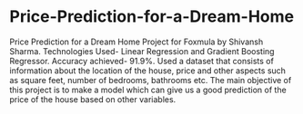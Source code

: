 # Price-Prediction-for-a-Dream-Home
Price Prediction for a Dream Home Project for Foxmula by Shivansh Sharma. Technologies Used- Linear Regression and Gradient Boosting Regressor. Accuracy achieved- 91.9%. Used a dataset that consists of information about the location of the house, price and other aspects such as square feet, number of bedrooms, bathrooms etc. The main objective of this project is to make a model which can give us a good prediction of the price of the house based on other variables. 
